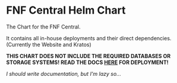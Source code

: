 # FNF Central Helm Chart

The Chart for the FNF Central.

It contains all in-house deployments and their direct dependencies. (Currently the Website and Kratos)

**THIS CHART DOES NOT INCLUDE THE REQUIRED DATABASES OR STORAGE SYSTEMS! READ THE DOCS [HERE](https://docs.fnfcentral.com/docs/deployment/intro) FOR DEPLOYMENT!**

_I should write documentation, but I'm lazy so..._
